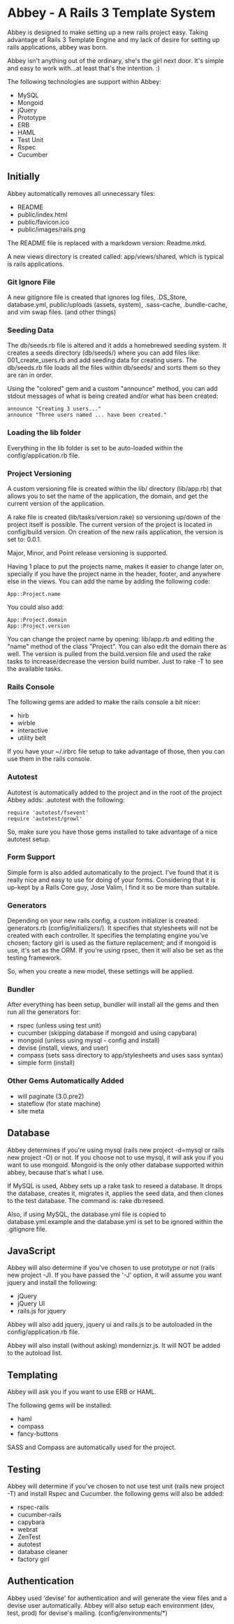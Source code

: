 # Abbey - A Rails 3 Template System

Abbey is designed to make setting up a new rails project easy. Taking advantage of Rails 3 Template Engine and my lack of desire for setting up rails applications, abbey was born.

Abbey isn't anything out of the ordinary, she's the girl next door. It's simple and easy to work with...at least that's the intention. :)

The following technologies are support within Abbey:

* MySQL
* Mongoid
* jQuery
* Prototype
* ERB
* HAML
* Test Unit
* Rspec
* Cucumber

## Initially

Abbey automatically removes all unnecessary files:

* README
* public/index.html
* public/favicon.ico
* public/images/rails.png

The README file is replaced with a markdown version: Readme.mkd.

A new views directory is created called: app/views/shared, which is typical is rails applications.

### Git Ignore File

A new gitignore file is created that ignores log files, .DS_Store, database.yml, public/uploads (assets, system), .sass-cache, .bundle-cache, and vim swap files. (and other things)


### Seeding Data

The db/seeds.rb file is altered and it adds a homebrewed seeding system. It creates a seeds directory (db/seeds/) where you can add files like: 001\_create\_users.rb and add seeding data for creating users. The db/seeds.rb file loads all the files within db/seeds/ and sorts them so they are ran in order. 

Using the "colored" gem and a custom "announce" method, you can add stdout messages of what is being created and/or what has been created:

    announce "Creating 3 users..."
    announce "Three users named ... have been created."

### Loading the lib folder

Everything in the lib folder is set to be auto-loaded within the config/application.rb file.


### Project Versioning

A custom versioning file is created within the lib/ directory (lib/app.rb) that allows you to set the name of the application, the domain, and get the current version of the application.

A rake file is created (lib/tasks/version.rake) so versioning up/down of the project itself is possible. The current version of the project is located in config/build.version. On creation of the new rails application, the version is set to: 0.0.1.

Major, Minor, and Point release versioning is supported. 

Having 1 place to put the projects name, makes it easier to change later on, specially if you have the project name in the header, footer, and anywhere else in the views. You can add the name by adding the following code:

    App::Project.name

You could also add:

    App::Project.domain
    App::Project.version

You can change the project name by opening: lib/app.rb and editing the "name" method of the class "Project". You can also edit the domain there as well. The version is pulled from the build.version file and used the rake tasks to increase/decrease the version build number. Just to rake -T to see the available tasks.

### Rails Console

The following gems are added to make the rails console a bit nicer:

* hirb
* wirble
* interactive
* utility belt

If you have your ~/.irbrc file setup to take advantage of those, then you can use them in the rails console.

### Autotest

Autotest is automatically added to the project and in the root of the project Abbey adds: .autotest with the following:

    require 'autotest/fsevent'
    require 'autotest/growl'

So, make sure you have those gems installed to take advantage of a nice autotest setup.

### Form Support

Simple form is also added automatically to the project. I've found that it is really nice and easy to use for doing of your forms. Considering that it is up-kept by a Rails Core guy, Jose Valim, I find it so be more than suitable.

### Generators

Depending on your new rails config, a custom initializer is created: generators.rb (config/initializers/). It specifies that stylesheets will not be created with each controller. It specifies the templating engine you've chosen; factory girl is used as the fixture replacement; and if mongoid is use, it's set as the ORM. If you're using rpsec, then it will also be set as the testing framework.

So, when you create a new model, these settings will be applied.

### Bundler

After everything has been setup, bundler will install all the gems and then run all the generators for:

* rspec         (unless using test unit)
* cucumber      (skipping database if mongoid and using capybara)
* mongoid       (unless using mysql - config and install)
* devise        (install, views, and user)
* compass       (sets sass directory to app/stylesheets and uses sass syntax)
* simple form   (install)

### Other Gems Automatically Added

* will paginate (3.0.pre2)
* stateflow (for state machine)
* site meta

## Database

Abbey determines if you're using mysql (rails new project -d=mysql or rails new project -O) or not. If you choose not to use mysql, it will ask you if you want to use mongoid. Mongoid is the only other database supported within abbey, because that's what I use.

If MySQL is used, Abbey sets up a rake task to reseed a database. It drops the database, creates it, migrates it, applies the seed data, and then clones to the test database. The command is: rake db:reseed.

Also, if using MySQL, the database.yml file is copied to database.yml.example and the database.yml is set to be ignored within the .gitignore file.

## JavaScript

Abbey will also determine if you've chosen to use prototype or not (rails new project -J). If you have passed the '-J' option, it will assume you want jquery and install the following:

* jQuery
* jQuery UI
* rails.js for jquery

Abbey will also add jquery, jquery ui and rails.js to be autoloaded in the config/application.rb file.

Abbey will also install (without asking) mondernizr.js. It will NOT be added to the autoload list.

## Templating

Abbey will ask you if you want to use ERB or HAML. 

The following gems will be installed:

* haml
* compass
* fancy-buttons

SASS and Compass are automatically used for the project.

## Testing

Abbey will determine if you've chosen to not use test unit (rails new project -T) and install Rspec and Cucumber. the following gems will also be added:

* rspec-rails
* cucumber-rails
* capybara
* webrat
* ZenTest
* autotest
* database cleaner
* factory girl

## Authentication

Abbey used 'devise' for authentication and will generate the view files and a devise user automatically. Abbey will also setup each environment (dev, test, prod) for devise's mailing. (config/environments/*)